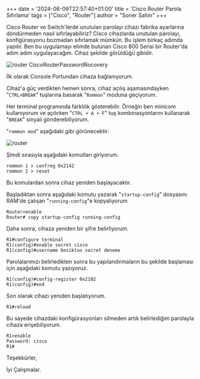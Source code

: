 +++
date = '2024-06-09T22:57:40+01:00'
title = 'Cisco Router Parola Sıfırlama'
tags = ["Cisco", "Router"]
author = "Soner Sahin"
+++

Cisco Router ve Switch'lerde unutulan parolayı cihazı fabrika ayarlarına döndürmeden nasıl sıfırlayabiliriz?
Cisco cihazlarda unutulan parolayı, konfigürasyonu bozmadan sıfırlamak mümkün. Bu işlem birkaç adımda yapılır.
Ben bu uygulamayı elimde bulunan Cisco 800 Serisi bir Router'da adım adım uygulayacağım.
Cihaz şekilde görüldüğü gibidir.

![router](/images/CiscoRouterPasswordRocovery/1.png)
CiscoRouterPasswordRocovery

İlk olarak Console Portundan cihaza bağlanıyorum. 

Cihaz'a güç verdikten hemen sonra, cihaz açılış aşamasındayken "`CTRL+BREAK`" tuşlarına basarak "`Rommon`" moduna geçiyorum.

Her terminal programında farklılık gösterebilir. Örneğin ben minicom kullanıyorum ve açılırken "`CTRL + A + F`" tuş kombinasyonlarını kullanarak "`BREAK`" sinyali gönderebiliyorum.

"`rommon mod`" aşağıdaki gibi görünecektir:

![router](/images/CiscoRouterPasswordRocovery/2.png)

Şimdi sırasıyla aşağıdaki komutları giriyorum.

```
rommon 1 > confreg 0x2142
rommon 2 > reset
```

Bu komulardan sonra cihaz yeniden başlayacaktır.  

Başladıktan sonra aşağıdaki komutu yazarak "`startup-config`" dosyasını RAM'de çalışan "`running-config`"e kopyalıyorum

```
Router>enable
Router# copy startup-config running-config
```

Daha sonra, cihaza yeniden bir şifre belirliyorum.

```
R1#configure terminal
R1(config)#enable secret cisco
R1(config)#username besiktas secret deneme
```

Parolalarımızı belirledikten sonra bu yapılandırmaların bu şekilde başlaması için aşağıdaki komutu yazıyoruz.

```
R1(config)#config-register 0x2102
R1(config)#end
```

Son olarak cihazı yeniden başlatıyorum.

```
R1#reload
```

Bu sayede cihazdaki konfigürasyonları silmeden artık belirlediğim parolayla cihaza erişebiliyorum.

```
R1>enable
Password: cisco
R1#
```

Teşekkürler,

İyi Çalışmalar.

